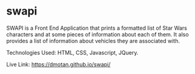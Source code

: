 # swapi

SWAPI is a Front End Application that prints a formatted list of Star Wars characters and at some pieces of
information about each of them. It also provides a list of information about
vehicles they are associated with.

Technologies Used: HTML, CSS, Javascript, JQuery.

Live Link: https://dmotan.github.io/swapi/
